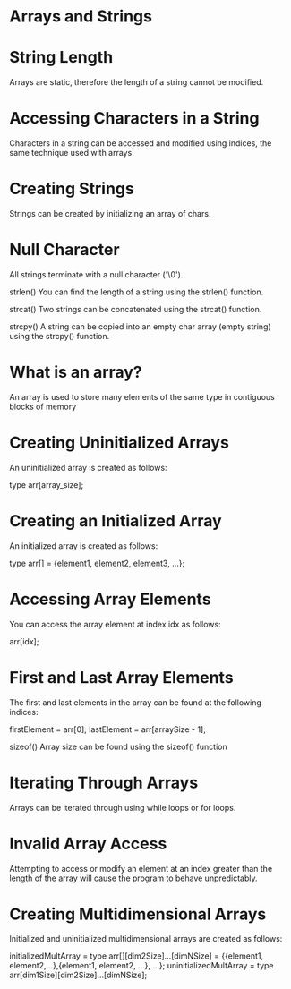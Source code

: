 # Arrays and Strings

# String Length

Arrays are static, therefore the length of a string cannot be modified.

# Accessing Characters in a String

Characters in a string can be accessed and modified using indices, the same technique used with arrays.

# Creating Strings
Strings can be created by initializing an array of chars.

# Null Character
All strings terminate with a null character ('\0').

strlen()
You can find the length of a string using the strlen() function.

strcat()
Two strings can be concatenated using the strcat() function.

strcpy()
A string can be copied into an empty char array (empty string) using the strcpy() function.

# What is an array?
An array is used to store many elements of the same type in contiguous blocks of memory

# Creating Uninitialized Arrays
An uninitialized array is created as follows:

type arr[array_size];

# Creating an Initialized Array
An initialized array is created as follows:

type arr[] = {element1, element2, element3, …};

# Accessing Array Elements
You can access the array element at index idx as follows:

arr[idx];

# First and Last Array Elements
The first and last elements in the array can be found at the following indices:

firstElement = arr[0];
lastElement = arr[arraySize - 1];

sizeof()
Array size can be found using the sizeof() function

# Iterating Through Arrays
Arrays can be iterated through using while loops or for loops.

# Invalid Array Access
Attempting to access or modify an element at an index greater than the length of the array will cause the program to behave unpredictably.

# Creating Multidimensional Arrays
Initialized and uninitialized multidimensional arrays are created as follows:

initializedMultArray = type arr[][dim2Size]…[dimNSize] = {{element1, element2,…},{element1, element2, …}, …};
uninitializedMultArray = type arr[dim1Size][dim2Size]…[dimNSize];
